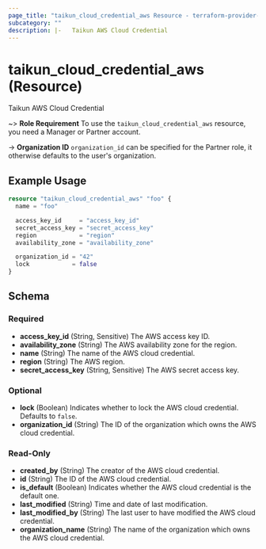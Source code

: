 ```yaml
---
page_title: "taikun_cloud_credential_aws Resource - terraform-provider-taikun"
subcategory: ""
description: |-   Taikun AWS Cloud Credential
---
```


# taikun_cloud_credential_aws (Resource)

Taikun AWS Cloud Credential

~> **Role Requirement** To use the `taikun_cloud_credential_aws` resource, you need a Manager or Partner account.

-> **Organization ID** `organization_id` can be specified for the Partner role, it otherwise defaults to the user's organization.

## Example Usage

```terraform
resource "taikun_cloud_credential_aws" "foo" {
  name = "foo"

  access_key_id     = "access_key_id"
  secret_access_key = "secret_access_key"
  region            = "region"
  availability_zone = "availability_zone"

  organization_id = "42"
  lock            = false
}
```

<!-- schema generated by tfplugindocs -->
## Schema

### Required

- **access_key_id** (String, Sensitive) The AWS access key ID.
- **availability_zone** (String) The AWS availability zone for the region.
- **name** (String) The name of the AWS cloud credential.
- **region** (String) The AWS region.
- **secret_access_key** (String, Sensitive) The AWS secret access key.

### Optional

- **lock** (Boolean) Indicates whether to lock the AWS cloud credential. Defaults to `false`.
- **organization_id** (String) The ID of the organization which owns the AWS cloud credential.

### Read-Only

- **created_by** (String) The creator of the AWS cloud credential.
- **id** (String) The ID of the AWS cloud credential.
- **is_default** (Boolean) Indicates whether the AWS cloud credential is the default one.
- **last_modified** (String) Time and date of last modification.
- **last_modified_by** (String) The last user to have modified the AWS cloud credential.
- **organization_name** (String) The name of the organization which owns the AWS cloud credential.
